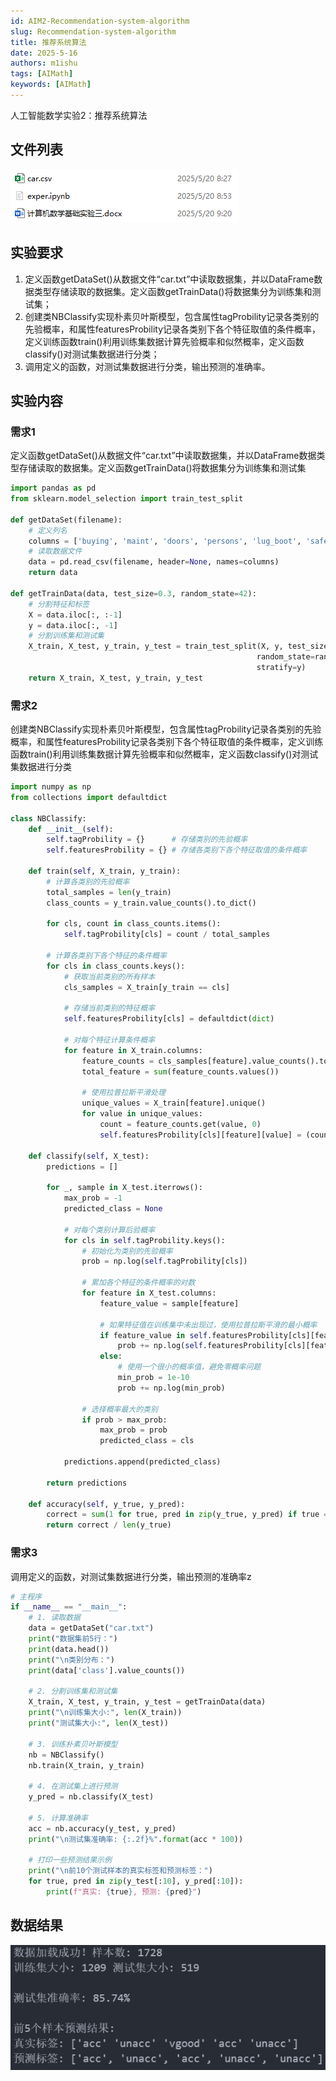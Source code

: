 ```yaml
---
id: AIM2-Recommendation-system-algorithm
slug: Recommendation-system-algorithm
title: 推荐系统算法
date: 2025-5-16
authors: m1ishu
tags: [AIMath]
keywords: [AIMath]
---
```

人工智能数学实验2：推荐系统算法

<!-- truncate -->

## 文件列表

![1747705535640](image/Exper3/1747705535640.png)

## 实验要求

1. 定义函数getDataSet()从数据文件“car.txt”中读取数据集，并以DataFrame数据类型存储读取的数据集。定义函数getTrainData()将数据集分为训练集和测试集；
2. 创建类NBClassify实现朴素贝叶斯模型，包含属性tagProbility记录各类别的先验概率，和属性featuresProbility记录各类别下各个特征取值的条件概率，定义训练函数train()利用训练集数据计算先验概率和似然概率，定义函数classify()对测试集数据进行分类；
3. 调用定义的函数，对测试集数据进行分类，输出预测的准确率。

## 实验内容

### 需求1

定义函数getDataSet()从数据文件“car.txt”中读取数据集，并以DataFrame数据类型存储读取的数据集。定义函数getTrainData()将数据集分为训练集和测试集

```python
import pandas as pd
from sklearn.model_selection import train_test_split

def getDataSet(filename):
    # 定义列名
    columns = ['buying', 'maint', 'doors', 'persons', 'lug_boot', 'safety', 'class']
    # 读取数据文件
    data = pd.read_csv(filename, header=None, names=columns)
    return data

def getTrainData(data, test_size=0.3, random_state=42):
    # 分割特征和标签
    X = data.iloc[:, :-1]
    y = data.iloc[:, -1]
    # 分割训练集和测试集
    X_train, X_test, y_train, y_test = train_test_split(X, y, test_size=test_size, 
                                                       random_state=random_state, 
                                                       stratify=y)
    return X_train, X_test, y_train, y_test
```

### 需求2

创建类NBClassify实现朴素贝叶斯模型，包含属性tagProbility记录各类别的先验概率，和属性featuresProbility记录各类别下各个特征取值的条件概率，定义训练函数train()利用训练集数据计算先验概率和似然概率，定义函数classify()对测试集数据进行分类

```python
import numpy as np
from collections import defaultdict

class NBClassify:
    def __init__(self):
        self.tagProbility = {}      # 存储类别的先验概率
        self.featuresProbility = {} # 存储各类别下各个特征取值的条件概率
  
    def train(self, X_train, y_train):
        # 计算各类别的先验概率
        total_samples = len(y_train)
        class_counts = y_train.value_counts().to_dict()
      
        for cls, count in class_counts.items():
            self.tagProbility[cls] = count / total_samples
      
        # 计算各类别下各个特征的条件概率
        for cls in class_counts.keys():
            # 获取当前类别的所有样本
            cls_samples = X_train[y_train == cls]
          
            # 存储当前类别的特征概率
            self.featuresProbility[cls] = defaultdict(dict)
          
            # 对每个特征计算条件概率
            for feature in X_train.columns:
                feature_counts = cls_samples[feature].value_counts().to_dict()
                total_feature = sum(feature_counts.values())
              
                # 使用拉普拉斯平滑处理
                unique_values = X_train[feature].unique()
                for value in unique_values:
                    count = feature_counts.get(value, 0)
                    self.featuresProbility[cls][feature][value] = (count + 1) / (total_feature + len(unique_values))
  
    def classify(self, X_test):
        predictions = []
      
        for _, sample in X_test.iterrows():
            max_prob = -1
            predicted_class = None
          
            # 对每个类别计算后验概率
            for cls in self.tagProbility.keys():
                # 初始化为类别的先验概率
                prob = np.log(self.tagProbility[cls])
              
                # 累加各个特征的条件概率的对数
                for feature in X_test.columns:
                    feature_value = sample[feature]
                  
                    # 如果特征值在训练集中未出现过，使用拉普拉斯平滑的最小概率
                    if feature_value in self.featuresProbility[cls][feature]:
                        prob += np.log(self.featuresProbility[cls][feature][feature_value])
                    else:
                        # 使用一个很小的概率值，避免零概率问题
                        min_prob = 1e-10
                        prob += np.log(min_prob)
              
                # 选择概率最大的类别
                if prob > max_prob:
                    max_prob = prob
                    predicted_class = cls
          
            predictions.append(predicted_class)
      
        return predictions
  
    def accuracy(self, y_true, y_pred):
        correct = sum(1 for true, pred in zip(y_true, y_pred) if true == pred)
        return correct / len(y_true)
```

### 需求3

调用定义的函数，对测试集数据进行分类，输出预测的准确率z

```python
# 主程序
if __name__ == "__main__":
    # 1. 读取数据
    data = getDataSet("car.txt")
    print("数据集前5行：")
    print(data.head())
    print("\n类别分布：")
    print(data['class'].value_counts())
  
    # 2. 分割训练集和测试集
    X_train, X_test, y_train, y_test = getTrainData(data)
    print("\n训练集大小:", len(X_train))
    print("测试集大小:", len(X_test))
  
    # 3. 训练朴素贝叶斯模型
    nb = NBClassify()
    nb.train(X_train, y_train)
  
    # 4. 在测试集上进行预测
    y_pred = nb.classify(X_test)
  
    # 5. 计算准确率
    acc = nb.accuracy(y_test, y_pred)
    print("\n测试集准确率: {:.2f}%".format(acc * 100))
  
    # 打印一些预测结果示例
    print("\n前10个测试样本的真实标签和预测标签：")
    for true, pred in zip(y_test[:10], y_pred[:10]):
        print(f"真实: {true}, 预测: {pred}")
```

## 数据结果

![1747718211965](image/Exper3/1747718211965.png)
